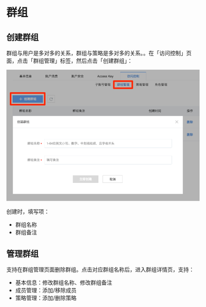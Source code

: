 # 群组

## 创建群组

群组与用户是多对多的关系，群组与策略是多对多的关系。。在「访问控制」页面，点击「群组管理」标签，然后点击「创建群组」：

![](../../image/访问控制使用指南-创建群组.png)

创建时，填写项：

* 群组名称
* 群组备注

## 管理群组

支持在群组管理页面删除群组。点击对应群组名称后，进入群组详情页，支持：

* 基本信息：修改群组名称、修改群组备注
* 成员管理：添加/移除成员
* 策略管理：添加/删除策略


